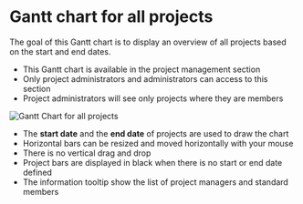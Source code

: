 Gantt chart for all projects
============================

The goal of this Gantt chart is to display an overview of all projects based on the start and end dates.

- This Gantt chart is available in the project management section
- Only project administrators and administrators can access to this section
- Project administrators will see only projects where they are members

![Gantt Chart for all projects](http://kanboard.net/screenshots/documentation/gantt-chart-all-projects.png)

- The **start date** and the **end date** of projects are used to draw the chart
- Horizontal bars can be resized and moved horizontally with your mouse
- There is no vertical drag and drop
- Project bars are displayed in black when there is no start or end date defined
- The information tooltip show the list of project managers and standard members
